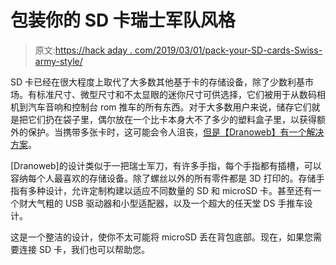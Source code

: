 # 包装你的 SD 卡瑞士军队风格

> 原文:[https://hack aday . com/2019/03/01/pack-your-SD-cards-Swiss-army-style/](https://hackaday.com/2019/03/01/pack-your-sd-cards-swiss-army-style/)

SD 卡已经在很大程度上取代了大多数其他基于卡的存储设备，除了少数利基市场。有标准尺寸、微型尺寸和不太显眼的迷你尺寸可供选择，它们被用于从数码相机到汽车音响和控制台 rom 推车的所有东西。对于大多数用户来说，储存它们就是把它们扔在袋子里，偶尔放在一个比卡本身大不了多少的塑料盒子里，以获得额外的保护。当携带多张卡时，这可能会令人沮丧，[但是【Dranoweb】有一个解决方案](https://www.thingiverse.com/thing:633436)。

[Dranoweb]的设计类似于一把瑞士军刀，有许多手指，每个手指都有插槽，可以容纳每个人最喜欢的存储设备。除了螺丝以外的所有零件都是 3D 打印的。存储手指有多种设计，允许定制构建以适应不同数量的 SD 和 microSD 卡。甚至还有一个财大气粗的 USB 驱动器和小型适配器，以及一个超大的任天堂 DS 手推车设计。

这是一个整洁的设计，使你不太可能将 microSD 丢在背包底部。现在，如果您需要连接 SD 卡，我们也可以帮助您。
